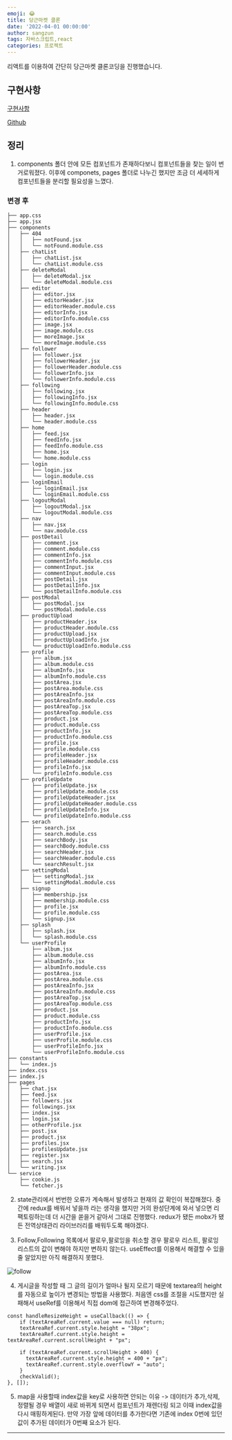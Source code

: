 ```yaml
---
emoji: 😂
title: 당근마켓 클론
date: '2022-04-01 00:00:00'
author: sangzun
tags: 자바스크립트,react
categories: 프로젝트
---
```


리액트를 이용하여 간단히 당근마켓 클론코딩을 진행했습니다.

## 구현사항

[구현사항](https://silver-lumber-2a3.notion.site/8a9f27e26ce042d4b68f9ec86ce67cc9)

[Github](https://github.com/sangzun-han/citrus-market)

## 정리

1. components 폴더 안에 모든 컴포넌트가 존재하다보니 컴포넌트들을 찾는 일이 번거로워졌다. 이후에 componets, pages 폴더로 나누긴 했지만 조금 더 세세하게 컴포넌트들을 분리할 필요성을 느꼈다.

### 변경 후

```
├── app.css
├── app.jsx
├── components
│   ├── 404
│   │   ├── notFound.jsx
│   │   └── notFound.module.css
│   ├── chatList
│   │   ├── chatList.jsx
│   │   └── chatList.module.css
│   ├── deleteModal
│   │   ├── deleteModal.jsx
│   │   └── deleteModal.module.css
│   ├── editor
│   │   ├── editor.jsx
│   │   ├── editorHeader.jsx
│   │   ├── editorHeader.module.css
│   │   ├── editorInfo.jsx
│   │   ├── editorInfo.module.css
│   │   ├── image.jsx
│   │   ├── image.module.css
│   │   ├── moreImage.jsx
│   │   └── moreImage.module.css
│   ├── follower
│   │   ├── follower.jsx
│   │   ├── followerHeader.jsx
│   │   ├── followerHeader.module.css
│   │   ├── followerInfo.jsx
│   │   └── followerInfo.module.css
│   ├── following
│   │   ├── following.jsx
│   │   ├── followingInfo.jsx
│   │   └── followingInfo.module.css
│   ├── header
│   │   ├── header.jsx
│   │   └── header.module.css
│   ├── home
│   │   ├── feed.jsx
│   │   ├── feedInfo.jsx
│   │   ├── feedInfo.module.css
│   │   ├── home.jsx
│   │   └── home.module.css
│   ├── login
│   │   ├── login.jsx
│   │   └── login.module.css
│   ├── loginEmail
│   │   ├── loginEmail.jsx
│   │   └── loginEmail.module.css
│   ├── logoutModal
│   │   ├── logoutModal.jsx
│   │   └── logoutModal.module.css
│   ├── nav
│   │   ├── nav.jsx
│   │   └── nav.module.css
│   ├── postDetail
│   │   ├── comment.jsx
│   │   ├── comment.module.css
│   │   ├── commentInfo.jsx
│   │   ├── commentInfo.module.css
│   │   ├── commentInput.jsx
│   │   ├── commentInput.module.css
│   │   ├── postDetail.jsx
│   │   ├── postDetailInfo.jsx
│   │   └── postDetailInfo.module.css
│   ├── postModal
│   │   ├── postModal.jsx
│   │   └── postModal.module.css
│   ├── productUpload
│   │   ├── productHeader.jsx
│   │   ├── productHeader.module.css
│   │   ├── productUpload.jsx
│   │   ├── productUploadInfo.jsx
│   │   └── productUploadInfo.module.css
│   ├── profile
│   │   ├── album.jsx
│   │   ├── album.module.css
│   │   ├── albumInfo.jsx
│   │   ├── albumInfo.module.css
│   │   ├── postArea.jsx
│   │   ├── postArea.module.css
│   │   ├── postAreaInfo.jsx
│   │   ├── postAreaInfo.module.css
│   │   ├── postAreaTop.jsx
│   │   ├── postAreaTop.module.css
│   │   ├── product.jsx
│   │   ├── product.module.css
│   │   ├── productInfo.jsx
│   │   ├── productInfo.module.css
│   │   ├── profile.jsx
│   │   ├── profile.module.css
│   │   ├── profileHeader.jsx
│   │   ├── profileHeader.module.css
│   │   ├── profileInfo.jsx
│   │   └── profileInfo.module.css
│   ├── profileUpdate
│   │   ├── profileUpdate.jsx
│   │   ├── profileUpdate.module.css
│   │   ├── profileUpdateHeader.jsx
│   │   ├── profileUpdateHeader.module.css
│   │   ├── profileUpdateInfo.jsx
│   │   └── profileUpdateInfo.module.css
│   ├── serach
│   │   ├── search.jsx
│   │   ├── search.module.css
│   │   ├── searchBody.jsx
│   │   ├── searchBody.module.css
│   │   ├── searchHeader.jsx
│   │   ├── searchHeader.module.css
│   │   └── searchResult.jsx
│   ├── settingModal
│   │   ├── settingModal.jsx
│   │   └── settingModal.module.css
│   ├── signup
│   │   ├── membership.jsx
│   │   ├── membership.module.css
│   │   ├── profile.jsx
│   │   ├── profile.module.css
│   │   └── signup.jsx
│   ├── splash
│   │   ├── splash.jsx
│   │   └── splash.module.css
│   └── userProfile
│       ├── album.jsx
│       ├── album.module.css
│       ├── albumInfo.jsx
│       ├── albumInfo.module.css
│       ├── postArea.jsx
│       ├── postArea.module.css
│       ├── postAreaInfo.jsx
│       ├── postAreaInfo.module.css
│       ├── postAreaTop.jsx
│       ├── postAreaTop.module.css
│       ├── product.jsx
│       ├── product.module.css
│       ├── productInfo.jsx
│       ├── productInfo.module.css
│       ├── userProfile.jsx
│       ├── userProfile.module.css
│       ├── userProfileInfo.jsx
│       └── userProfileInfo.module.css
├── constants
│   └── index.js
├── index.css
├── index.js
├── pages
│   ├── chat.jsx
│   ├── feed.jsx
│   ├── followers.jsx
│   ├── followings.jsx
│   ├── index.jsx
│   ├── login.jsx
│   ├── otherProfile.jsx
│   ├── post.jsx
│   ├── product.jsx
│   ├── profiles.jsx
│   ├── profilesUpdate.jsx
│   ├── register.jsx
│   ├── search.jsx
│   └── writing.jsx
└── service
    ├── cookie.js
    └── fetcher.js

```

2. state관리에서 번번한 오류가 계속해서 발생하고 현재의 값 확인이 복잡해졌다. 중간에 redux를 배워서 넣을까 라는 생각을 했지만 거의 완성단계에 와서 넣으면 리팩토링하는데 더 시간을 쏟을거 같아서 그대로 진행했다. redux가 됐든 mobx가 됐든 전역상태관리 라이브러리를 배워두도록 해야겠다.

3. Follow,Following 목록에서 팔로우,팔로잉을 취소할 경우 팔로우 리스트, 팔로잉 리스트의 값이 변해야 하지만 변하지 않는다. useEffect를 이용해서 해결할 수 있을 줄 알았지만 아직 해결하지 못했다.

![follow](/follow.gif)

4. 게시글을 작성할 때 그 글의 길이가 얼마나 될지 모르기 때문에 textarea의 height를 자동으로 높이가 변경되는 방법을 사용했다. 처음엔 css를 조절을 시도했지만 실패해서 useRef를 이용해서 직접 dom에 접근하여 변경해주었다.

```
const handleResizeHeight = useCallback(() => {
    if (textAreaRef.current.value === null) return;
    textAreaRef.current.style.height = "38px";
    textAreaRef.current.style.height = textAreaRef.current.scrollHeight + "px";

    if (textAreaRef.current.scrollHeight > 400) {
      textAreaRef.current.style.height = 400 + "px";
      textAreaRef.current.style.overflowY = "auto";
    }
    checkValid();
}, []);
```

5. map을 사용할때 index값을 key로 사용하면 안되는 이유 -> 데이터가 추가,삭제,정렬될 경우 배열이 새로 바뀌게 되면서 컴포넌트가 재렌더링 되고 이때 index값을 다시 매핑하게된다. 만약 가장 앞에 데이터를 추가한다면 기존에 index 0번에 있던 값이 추가된 데이터가 0번째 요소가 된다.

---
